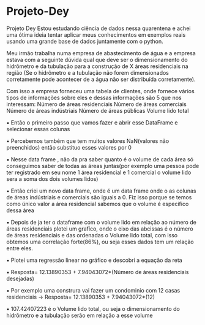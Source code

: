 # Projeto-Dey
Projeto Dey
Estou estudando ciência de dados nessa quarentena e achei uma ótima ideia tentar aplicar meus conhecimentos em exemplos reais  usando uma grande base de dados juntamente com o python.

Meu irmão trabalha numa empresa de abastecimento de água e a empresa estava com a seguinte dúvida qual que deve ser o dimensionamento do hidrômetro e da tubulação para a construção de X áreas residenciais na região (Se o hidrômetro e a tubulação não forem dimensionados corretamente pode acontecer de a água não ser distribuída corretamente).

Com isso a empresa forneceu uma tabela de clientes, onde fornece vários tipos de informações sobre eles e dessas informações são 5 que nos interessam:
Número de áreas residenciais
Número de áreas comerciais 
Número de áreas indústriais
Número de áreas públicas
Volume lido total 

▪ Então o primeiro passo que vamos fazer e abrir esse DataFrame e selecionar essas colunas

▪ Percebemos também que tem muitos valores NaN(valores não preenchidos) então substituo esses valores por 0

▪ Nesse data frame , não da pra saber quanto é o volume  de cada área só conseguimos saber de todas as áreas juntas(por exemplo uma 
pessoa pode ter registrado em seu nome 1 área residencial e 1 comercial o volume lido sera a soma dos dois volumes lidos)

▪ Então criei um novo data frame, onde é um data frame onde o as colunas de áreas indústriais e comerciais são iguais a 0. Fiz isso porque se temos como único valor a área residencial sabemos que o volume é específico dessa área

▪ Depois de ja ter o dataframe com o volume lido em relação ao número de áreas residenciais plotei um grafíco, onde o eixo das abcissas é o número de áreas residenciais e das ordenadas o Volume lido total, com isso obtemos uma correlação forte(86%), ou seja esses dados tem um relação entre eles.

▪ Plotei uma regressão linear no gráfico e descobri a equação da reta 

▪ Resposta= 12.13890353 + 7.94043072*(Número de áreas residenciais desejadas)

▪ Por exemplo uma construra vai fazer um condominio com 12 casas residenciais -> Resposta= 12.13890353 + 7.94043072*(12)

▪ 107.42407223 é o Volume lido total, ou seja o dimensionamento do hidrômetro e a tubulação serão em relação a esse volume


 



